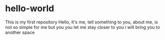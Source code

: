 # hello-world
This is my first repository
Hello, it's me, tell something to you, about me, is not so simple for me but you you let me stay closer to you i will bring you to another space
